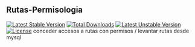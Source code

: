 ## Rutas-Permisologia

[![Latest Stable Version](https://poser.pugx.org/permisologia/permissionsrolesandroutes/v/stable)](https://packagist.org/packages/permisologia/permissionsrolesandroutes)
[![Total Downloads](https://poser.pugx.org/permisologia/permissionsrolesandroutes/downloads)](https://packagist.org/packages/permisologia/permissionsrolesandroutes)
[![Latest Unstable Version](https://poser.pugx.org/permisologia/permissionsrolesandroutes/v/unstable)](https://packagist.org/packages/permisologia/permissionsrolesandroutes)
[![License](https://poser.pugx.org/permisologia/permissionsrolesandroutes/license)](https://packagist.org/packages/permisologia/permissionsrolesandroutes)
conceder accesos a rutas con permisos / levantar rutas desde mysql
